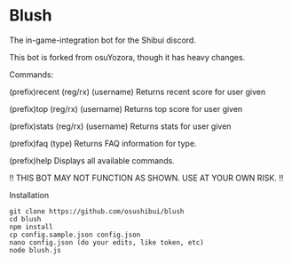 # Blush
The in-game-integration bot for the Shibui discord.

This bot is forked from osuYozora, though it has heavy changes.


Commands:

(prefix)recent (reg/rx) (username)
Returns recent score for user given

(prefix)top (reg/rx) (username)
Returns top score for user given

(prefix)stats (reg/rx) (username)
Returns stats for user given

(prefix)faq (type)
Returns FAQ information for type.

(prefix)help
Displays all available commands.

!! THIS BOT MAY NOT FUNCTION AS SHOWN. USE AT YOUR OWN RISK. !!

Installation

```
git clone https://github.com/osushibui/blush
cd blush
npm install
cp config.sample.json config.json
nano config.json (do your edits, like token, etc)
node blush.js
```
